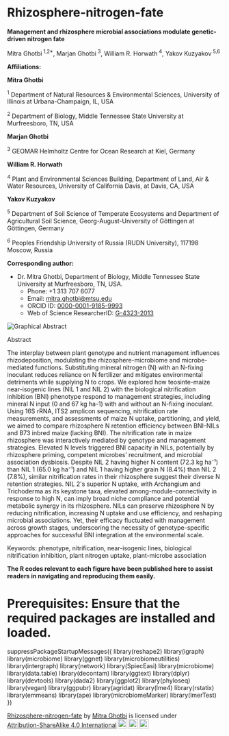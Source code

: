 # Rhizosphere-nitrogen-fate

**Management and rhizosphere microbial associations modulate genetic-driven nitrogen fate**

Mitra Ghotbi<sup> 1,2*</sup>, Marjan Ghotbi<sup> 3</sup>, William R. Horwath<sup> 4</sup>, Yakov Kuzyakov<sup> 5,6</sup>

**Affiliations:**

**Mitra Ghotbi**

<sup>1</sup> Department of Natural Resources & Environmental Sciences, University of Illinois at Urbana-Champaign, IL, USA

<sup>2</sup> Department of Biology, Middle Tennessee State University at Murfreesboro, TN, USA


**Marjan Ghotbi**

<sup>3</sup> GEOMAR Helmholtz Centre for Ocean Research at Kiel, Germany


**William R. Horwath**

<sup>4</sup> Plant and Environmental Sciences Building, Department of Land, Air & Water Resources, University of California Davis, at Davis, CA, USA


**Yakov Kuzyakov**

<sup>5</sup> Department of Soil Science of Temperate Ecosystems and Department of Agricultural Soil Science, Georg-August-University of Göttingen at Göttingen, Germany


<sup>6</sup> Peoples Friendship University of Russia (RUDN University), 117198 Moscow, Russia

**Corresponding author:**
- Dr. Mitra Ghotbi, Department of Biology, Middle Tennessee State University at Murfreesboro, TN, USA.
  - Phone: +1 313 707 6077
  - Email: mitra.ghotbi@mtsu.edu
  - ORCID ID: [0000-0001-9185-9993](https://orcid.org/0000-0001-9185-9993)
  - Web of Science ResearcherID: [G-4323-2013](https://publons.com/researcher/G-4323-2013/)



![Graphical Abstract](https://github.com/mghotbi/Rhizosphere-Nitrogen-Fate/blob/Rhizosphere-nitrogen-fate/Graphical%20Abstract.png)



Abstract


The interplay between plant genotype and nutrient management influences rhizodeposition, modulating the rhizosphere-microbiome and microbe-mediated functions. Substituting mineral nitrogen (N) with an N-fixing inoculant reduces reliance on N fertilizer and mitigates environmental detriments while supplying N to crops. We explored how teosinte-maize near-isogenic lines (NIL 1 and NIL 2) with the biological nitrification inhibition (BNI) phenotype respond to management strategies, including mineral N input (0 and 67 kg ha-1) with and without an N-fixing inoculant. Using 16S rRNA, ITS2 amplicon sequencing, nitrification rate measurements, and assessments of maize N uptake, partitioning, and yield, we aimed to compare rhizosphere N retention efficiency between BNI-NILs and B73 inbred maize (lacking BNI). The nitrification rate in maize rhizosphere was interactively mediated by genotype and management strategies. Elevated N levels triggered BNI capacity in NILs, potentially by rhizosphere priming, competent microbes’ recruitment, and microbial association dysbiosis. Despite NIL 2 having higher N content (72.3 kg ha⁻¹) than NIL 1 (65.0 kg ha⁻¹) and NIL 1 having higher grain N (8.4%) than NIL 2 (7.8%), similar nitrification rates in their rhizosphere suggest their diverse N retention strategies. NIL 2's superior N uptake, with Archangium and Trichoderma as its keystone taxa, elevated among-module-connectivity in response to high N, can imply broad niche compliance and potential metabolic synergy in its rhizosphere. NILs can preserve rhizosphere N by reducing nitrification, increasing N uptake and use efficiency, and reshaping microbial associations. Yet, their efficacy fluctuated with management across growth stages, underscoring the necessity of genotype-specific approaches for successful BNI integration at the environmental scale.

 
Keywords: phenotype, nitrification, near-isogenic lines, biological nitrification inhibition, plant nitrogen uptake, plant-microbe association



**The R codes relevant to each figure have been published here to assist readers in navigating and reproducing them easily.**



# Prerequisites: Ensure that the required packages are installed and loaded.

suppressPackageStartupMessages({
  library(reshape2)
  library(igraph)
  library(microbiome)
  library(ggnet)
  library(microbiomeutilities)
  library(intergraph)
  library(network)
  library(SpiecEasi)
  library(microbiome)
  library(data.table)
  library(decontam)
  library(ggtext)
  library(dplyr)
  library(devtools)
  library(dada2)
  library(ggplot2)
  library(phyloseq)
  library(vegan)
  library(ggpubr)
  library(agridat)
  library(lme4)
  library(rstatix)
  library(emmeans)
  library(ape)
  library(microbiomeMarker)
  library(lmerTest)
})


<p xmlns:cc="http://creativecommons.org/ns#" xmlns:dct="http://purl.org/dc/terms/"><a property="dct:title" rel="cc:attributionURL" href="https://github.com/mghotbi/Rhizosphere-Nitrogen-Fate">Rhizosphere-nitrogen-fate</a> by <a rel="cc:attributionURL dct:creator" property="cc:attributionName" href="https://www.linkedin.com/in/mitra-ghotbi-78b34030/">Mitra Ghotbi</a> is licensed under <a href="http://creativecommons.org/licenses/by-sa/4.0/?ref=chooser-v1" target="_blank" rel="license noopener noreferrer" style="display:inline-block;">Attribution-ShareAlike 4.0 International<img style="height:22px!important;margin-left:3px;vertical-align:text-bottom;" src="https://mirrors.creativecommons.org/presskit/icons/cc.svg?ref=chooser-v1"><img style="height:22px!important;margin-left:3px;vertical-align:text-bottom;" src="https://mirrors.creativecommons.org/presskit/icons/by.svg?ref=chooser-v1"><img style="height:22px!important;margin-left:3px;vertical-align:text-bottom;" src="https://mirrors.creativecommons.org/presskit/icons/sa.svg?ref=chooser-v1"></a></p>
